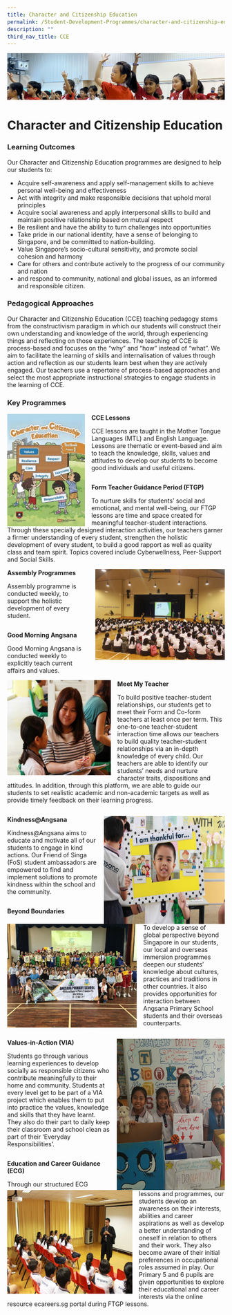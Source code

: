 ```yaml
---
title: Character and Citizenship Education
permalink: /Student-Development-Programmes/character-and-citizenship-education/
description: ""
third_nav_title: CCE
---
```

![](/images/School%20Development%20Programmes.jpg)

Character and Citizenship Education
===================================

### Learning Outcomes

Our Character and Citizenship Education programmes are designed to help our students to:

*   Acquire self-awareness and apply self-management skills to achieve personal well-being and effectiveness
*   Act with integrity and make responsible decisions that uphold moral principles
*   Acquire social awareness and apply interpersonal skills to build and maintain positive relationship based on mutual respect
*   Be resilient and have the ability to turn challenges into opportunities
*   Take pride in our national identity, have a sense of belonging to Singapore, and be committed to nation-building.
*   Value Singapore’s socio-cultural sensitivity, and promote social cohesion and harmony
*   Care for others and contribute actively to the progress of our community and nation
*   and respond to community, national and global issues, as an informed and responsible citizen.

### Pedagogical Approaches

Our Character and Citizenship Education (CCE) teaching pedagogy stems from the constructivism paradigm in which our students will construct their own understanding and knowledge of the world, through experiencing things and reflecting on those experiences. The teaching of CCE is process-based and focuses on the “why” and “how” instead of “what”. We aim to facilitate the learning of skills and internalisation of values through action and reflection as our students learn best when they are actively engaged. Our teachers use a repertoire of process-based approaches and select the most appropriate instructional strategies to engage students in the learning of CCE.

### Key Programmes

<img src="/images/CCE1.jpeg" style="width:180px;height:260px;margin-right:15px;" align = "left"> <b> CCE Lessons </b>

CCE lessons are taught in the Mother Tongue Languages (MTL) and English Language. Lessons are thematic or event-based and aim to teach the knowledge, skills, values and attitudes to develop our students to become good individuals and useful citizens.

```

```

<b> Form Teacher Guidance Period (FTGP) </b>

To nurture skills for students’ social and emotional, and mental well-being, our FTGP lessons are time and space created for meaningful teacher-student interactions. Through these specially designed interaction activities, our teachers garner a firmer understanding of every student, strengthen the holistic development of every student, to build a good rapport as well as quality class and team spirit. Topics covered include Cyberwellness, Peer-Support and Social Skills.


<img src="/images/CCE2.jpeg" style="width:300px;height:210px;margin-left:15px;" align = "right"> <b>Assembly Programmes</b>

Assembly programme is conducted weekly, to support the holistic development of every student.

```

```

<b>Good Morning Angsana</b>

Good Morning Angsana is conducted weekly to explicitly teach current affairs and values.


<img src="/images/CCE3.jpeg" style="width:240px;height:220px;margin-right:15px;" align = "left"> <b>Meet My Teacher</b>

To build positive teacher-student relationships, our students get to meet their Form and Co-form teachers at least once per term. This one-to-one teacher-student interaction time allows our teachers to build quality teacher-student relationships via an in-depth knowledge of every child. Our teachers are able to identify our students’ needs and nurture character traits, dispositions and attitudes. In addition, through this platform, we are able to guide our students to set realistic academic and non-academic targets as well as provide timely feedback on their learning progress.

```

```

<img src="/images/CCE4.jpeg" style="width:280px;height:250px;margin-left:15px;" align = "right"> <b>Kindness@Angsana</b>

Kindness@Angsana aims to educate and motivate all of our students to engage in kind actions. Our Friend of Singa (FoS) student ambassadors are empowered to find and implement solutions to promote kindness within the school and the community.

```

```

<img src="/images/CCE5.jpeg" style="width:300px;height:240px;margin-right:15px;" align = "left"> <b>Beyond Boundaries</b>

To develop a sense of global perspective beyond Singapore in our students, our local and overseas immersion programmes deepen our students’ knowledge about cultures, practices and traditions in other countries. It also provides opportunities for interaction between Angsana Primary School students and their overseas counterparts.

```

```

<img src="/images/CCE6.jpeg" style="width:250px;height:350px;margin-left:15px;" align = "right"> <b>Values-in-Action (VIA)</b>

Students go through various learning experiences to develop socially as responsible citizens who contribute meaningfully to their home and community. Students at every level get to be part of a VIA project which enables them to put into practice the values, knowledge and skills that they have learnt. They also do their part to daily keep their classroom and school clean as part of their ‘Everyday Responsibilities’.

```

```

<img src="/images/CCE7.jpeg" style="width:290px;height:240px;margin-right:15px;" align = "left"> <b>Education and Career Guidance (ECG)</b>

Through our structured ECG lessons and programmes, our students develop an awareness on their interests, abilities and career aspirations as well as develop a better understanding of oneself in relation to others and their work. They also become aware of their initial preferences in occupational roles assumed in play. Our Primary 5 and 6 pupils are given opportunities to explore their educational and career interests via the online resource ecareers.sg portal during FTGP lessons.